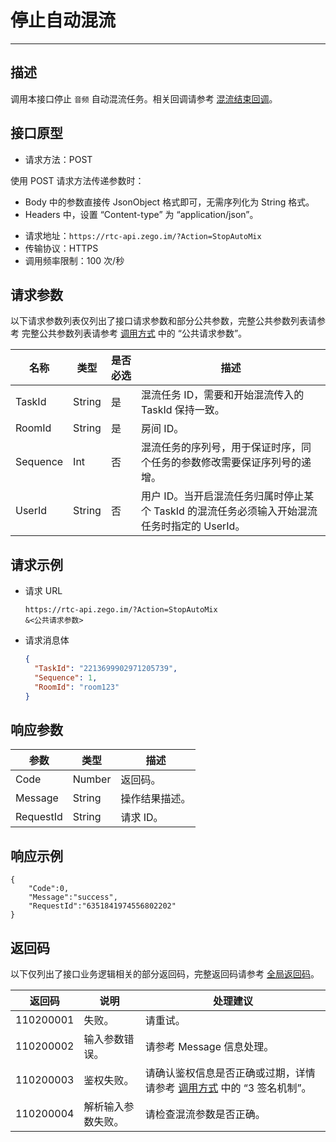 # 停止自动混流

---

## 描述

调用本接口停止 `音频` 自动混流任务。相关回调请参考 [混流结束回调](https://doc-zh.zego.im/article/19684)。


## 接口原型

- 请求方法：POST

<Note title="说明">


  使用 POST 请求方法传递参数时：
  - Body 中的参数直接传 JsonObject 格式即可，无需序列化为 String 格式。
  - Headers 中，设置 “Content-type” 为 “application/json”。
  
</Note>




- 请求地址：`https://rtc-api.zego.im/?Action=StopAutoMix`
- 传输协议：HTTPS
- 调用频率限制：100 次/秒




## 请求参数

以下请求参数列表仅列出了接口请求参数和部分公共参数，完整公共参数列表请参考 完整公共参数列表请参考 [调用方式](/real-time-voice-server/api-reference/accessing-server-apis#公共请求参数) 中的 “公共请求参数”。


<table>

<thead>
  <tr>
    <th>名称<br /></th>
    <th>类型<br /></th>
    <th>是否必选</th>
    <th>描述</th>
  </tr>
</thead>
<tbody>
  <tr>
    <td>TaskId</td>
    <td>String</td>
    <td>是</td>
    <td>混流任务 ID，需要和开始混流传入的 TaskId 保持一致。</td>
  </tr>
    <tr>
    <td>RoomId</td>
    <td>String</td>
    <td>是</td>
    <td>房间 ID。</td>
  </tr>
  <tr>
    <td>Sequence</td>
    <td>Int</td>
    <td>否</td>
    <td>混流任务的序列号，用于保证时序，同个任务的参数修改需要保证序列号的递增。</td>
  </tr>
  <tr>
    <td>UserId</td>
    <td>String</td>
    <td>否</td>
    <td>用户 ID。当开启混流任务归属时停止某个 TaskId 的混流任务必须输入开始混流任务时指定的 UserId。</td>
  </tr>
</tbody>
</table>


## 请求示例

- 请求 URL 
    ```
    https://rtc-api.zego.im/?Action=StopAutoMix
    &<公共请求参数>
    ```

- 请求消息体 
    ```json
    {
      "TaskId": "2213699902971205739", 
      "Sequence": 1, 
      "RoomId": "room123"
    }
    ```

## 响应参数

<table>

<thead>
  <tr>
    <th>参数</th>
    <th>类型</th>
    <th>描述</th>
  </tr>
</thead>
<tbody>
  <tr>
    <td>Code</td>
    <td>Number</td>
    <td>返回码。</td>
  </tr>
  <tr>
    <td>Message</td>
    <td>String</td>
    <td>操作结果描述。</td>
  </tr>
  <tr>
    <td>RequestId</td>
    <td>String</td>
    <td>请求 ID。</td>
  </tr>
</tbody>
</table>

## 响应示例
```
{
    "Code":0,
    "Message":"success",
    "RequestId":"6351841974556802202"
}
```

## 返回码

以下仅列出了接口业务逻辑相关的部分返回码，完整返回码请参考 [全局返回码](https://doc-zh.zego.im/)。


|返回码|说明|处理建议|
|-----|------|-----|
| 110200001 | 失败。 | 请重试。 |
| 110200002 | 输入参数错误。 | 请参考 Message 信息处理。|
| 110200003 | 鉴权失败。 | 请确认鉴权信息是否正确或过期，详情请参考 <a href="https://doc-zh.zego.im/article/19458#5" target="_blank">调用方式</a> 中的 “3 签名机制”。 |
| 110200004 | 解析输入参数失败。 | 请检查混流参数是否正确。|
